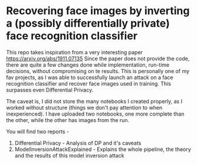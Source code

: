 # Recovering face images by inverting a (possibly differentially private) face recognition classifier 

This repo takes inspiration from a very interesting paper https://arxiv.org/abs/1911.07135
Since the paper does not provide the code, there are quite a few changes done while implementation, run-time decisions, without compromising on te results.
This is personally one of my fav projects, as I was able to successfully launch an attack on a face recognition classifier and recover face images used in training. This surpasses even Differential Privacy.

The caveat is, I did not store the many notebooks I created properly, as I worked without structure (things we don't pay attention to when inexperienced). I have uploaded two notebooks, one more complete than the other, while the other has images from the run.

You will find two reports -
 1. Differential Privacy - Analysis of DP and it's caveats
 2. ModelInversionAttackExplained - Explains the whole pipeline, the theory and the results of this model inversion attack
